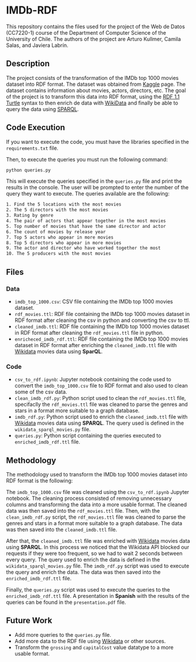 # IMDb-RDF
This repository contains the files used for the project of the Web de Datos (CC7220-1) course of the Department of Computer Science of the University of Chile. The authors of the project are Arturo Kullmer, Camila Salas, and Javiera Labrín.

## Description
The project consists of the transformation of the IMDb top 1000 movies dataset into RDF format. The dataset was obtained from [Kaggle](https://www.kaggle.com/datasets/harshitshankhdhar/imdb-dataset-of-top-1000-movies-and-tv-shows) page. The dataset contains information about movies, actors, directors, etc. The goal of the project is to transform this data into RDF format, using the [RDF 1.1 Turtle](https://www.w3.org/TR/turtle/) syntax to then enrich de data with [WikiData](https://query.wikidata.org/sparql) and finally be able to query the data using [SPARQL](https://www.w3.org/TR/sparql11-query/).

## Code Execution

If you want to execute the code, you must have the libraries specified in the `requirements.txt` file. 

Then, to execute the queries you must run the following command:

```bash
python queries.py
```

This will execute the queries specified in the `queries.py` file and print the results in the console.  The user will be prompted to enter the number of the query they want to execute. The queries available are the following:

```bash
1. Find the 5 locations with the most movies
2. The 5 directors with the most movies
3. Rating by genre
4. The pair of actors that appear together in the most movies
5. Top number of movies that have the same director and actor
6. The count of movies by release year
7. Top 5 actors who appear in more movies
8. Top 5 directors who appear in more movies
9. The actor and director who have worked together the most
10. The 5 producers with the most movies
```

## Files

### Data
- `imdb_top_1000.csv`: CSV file containing the IMDb top 1000 movies dataset.
- `rdf_movies.ttl`: RDF file containing the IMDb top 1000 movies dataset in RDF format after cleaning the csv in python and converting the csv to ttl.
- `cleaned_imdb.ttl`: RDF file containing the IMDb top 1000 movies dataset in RDF format after cleaning the `rdf_movies.ttl` file in python.
- `enricheced_imdb_rdf.ttl`: RDF file containing the IMDb top 1000 movies dataset in RDF format after enriching the `cleaned_imdb.ttl` file with [Wikidata](https://query.wikidata.org/sparql) movies data using **SparQL**.

### Code
- `csv_to_rdf.ipynb`: Jupyter notebook containing the code used to convert the `imdb_top_1000.csv` file to RDF format and also used to clean some of the csv data.
- `clean_imdb_rdf.py`: Python script used to clean the `rdf_movies.ttl` file, specifaclly the `rdf_movies.ttl` file was cleaned to parse the genres and stars in a format more suitable to a graph database.
- `imdb_rdf.py`: Python script used to enrich the `cleaned_imdb.ttl` file with [Wikidata](https://query.wikidata.org/sparql) movies data using **SPARQL**. The query used is defined in the `wikidata_sparql_movies.py` file.
- `queries.py`: Python script containing the queries executed to `enriched_imdb_rdf.ttl` file.

## Methodology

The methodology used to transform the IMDb top 1000 movies dataset into RDF format is the following:

The `imdb_top_1000.csv` file was cleaned using the `csv_to_rdf.ipynb` Jupyter notebook. The cleaning process consisted of removing unnecessary columns and transforming the data into a more usable format. The cleaned data was then saved into the `rdf_movies.ttl` file. Then, with the `clean_imdb_rdf.py` script, the `rdf_movies.ttl` file was cleaned to parse the genres and stars in a format more suitable to a graph database. The data was then saved into the `cleaned_imdb.ttl` file. 

After that, the `cleaned_imdb.ttl` file was enriched with [Wikidata](https://query.wikidata.org/sparql) movies data using **SPARQL**. In this process we noticed that the Wikidata API blocked our requests if they were too frequent, so we had to wait 2 seconds between every query. The query used to enrich the data is defined in the `wikidata_sparql_movies.py` file. The `imdb_rdf.py` script was used to execute the query and enrich the data. The data was then saved into the `enriched_imdb_rdf.ttl` file.

Finally, the `queries.py` script was used to execute the queries to the `enriched_imdb_rdf.ttl` file. A presentation in **Spanish** with the results of the queries can be found in the `presentation.pdf` file.

## Future Work
- Add more queries to the `queries.py` file.
- Add more data to the RDF file using [Wikidata](https://query.wikidata.org/sparql) or other sources.
- Transform the `grossing` and `capitalCost` value datatype to a more usable format.
